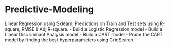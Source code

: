 # Predictive-Modeling
 Linear Regression using Sklearn, Predictions on Train and Test sets using R-square, RMSE &amp; Adj R-square. - Build a Logistic Regression model - Build a Linear Discriminant Analysis model - Build a CART model - Prune the CART model by finding the best hyperparameters using GridSearch 
